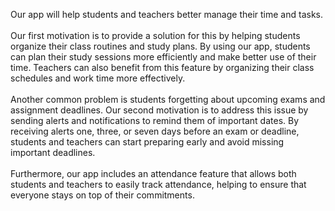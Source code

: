 
Our app will help students and teachers better manage their time and tasks.</br></br>
Our first motivation is to provide a solution for this by helping students organize their class routines and study plans. By using our app, students can plan their study sessions more efficiently and make better use of their time. Teachers can also benefit from this feature by organizing their class schedules and work time more effectively.</br></br>
Another common problem is students forgetting about upcoming exams and assignment deadlines. Our second motivation is to address this issue by sending alerts and notifications to remind them of important dates. By receiving alerts one, three, or seven days before an exam or deadline, students and teachers can start preparing early and avoid missing important deadlines.</br></br>
Furthermore, our app includes an attendance feature that allows both students and teachers to easily track attendance, helping to ensure that everyone stays on top of their commitments.
